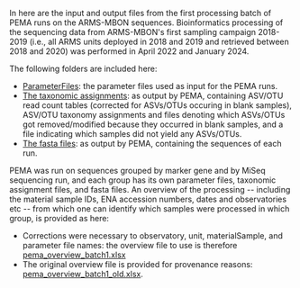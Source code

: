 In here are the input and output files from the first processing batch of PEMA runs on the ARMS-MBON sequences. Bioinformatics processing of the sequencing data from ARMS-MBON's first sampling campaign 2018-2019 (i.e., all ARMS units deployed in 2018 and 2019 and retrieved between 2018 and 2020) was performed in April 2022 and January 2024. 

The following folders are included here:
* [ParameterFiles](https://github.com/arms-mbon/data_workspace/tree/main/analysis_data/from_pema/processing_batch1/parameter_files): the parameter files used as input for the PEMA runs. 
* [The taxonomic assignments](https://github.com/arms-mbon/data_workspace/tree/main/analysis_data/from_pema/processing_batch1/taxonomic_assignments): as output by PEMA, containing ASV/OTU read count tables (corrected for ASVs/OTUs occuring in blank samples), ASV/OTU taxonomy assignments and files denoting which ASVs/OTUs got removed/modified because they occurred in blank samples, and a file indicating which samples did not yield any ASVs/OTUs.
* [The fasta files](https://github.com/arms-mbon/data_workspace/tree/main/analysis_data/from_pema/processing_batch1/fasta): as output by PEMA, containing the sequences of each run.

PEMA was run on sequences grouped by marker gene and by MiSeq sequencing run, and each group has its own parameter files, taxonomic assignment files, and fasta files. An overview of the processing -- including the material sample IDs, ENA accession numbers, dates and observatories etc -- from which one can identify which samples were processed in which group, is provided as here: 
* Corrections were necessary to observatory, unit, materialSample, and parameter file names: the overview file to use is therefore [pema_overview_batch1.xlsx](https://github.com/arms-mbon/data_workspace/blob/main/analysis_data/from_pema/processing_batch1/pema_overview_batch1.xlsx)
* The original overview file is provided for provenance reasons: [pema_overview_batch1_old.xlsx](https://github.com/arms-mbon/data_workspace/blob/main/analysis_data/from_pema/processing_batch1/pema_overview_batch1_old.xlsx).
